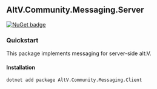 ## AltV.Community.Messaging.Server

[![NuGet badge](https://img.shields.io/nuget/v/AltV.Community.Messaging.Server?color=blue&cacheSeconds=3600)](https://www.nuget.org/packages/AltV.Community.Messaging.Server/)

### Quickstart

This package implements messaging for server-side alt:V.

#### Installation

```bash
dotnet add package AltV.Community.Messaging.Client
```
